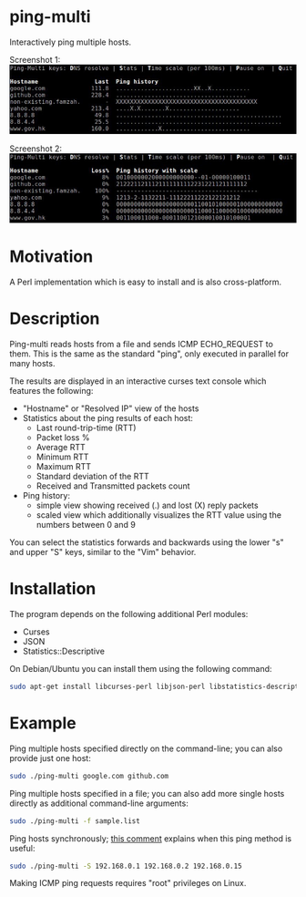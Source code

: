 # ping-multi
Interactively ping multiple hosts.

Screenshot 1:
![Ping-multi Screenshot 1](demo/screenshot-1.jpg?raw=true)

Screenshot 2:
![Ping-multi Screenshot 2](demo/screenshot-2.jpg?raw=true)

# Motivation

A Perl implementation which is easy to install and is also cross-platform.

# Description

Ping-multi reads hosts from a file and sends ICMP ECHO_REQUEST to them. This is the same as the standard "ping", only executed in parallel for many hosts.

The results are displayed in an interactive curses text console which features the following:
- "Hostname" or "Resolved IP" view of the hosts
- Statistics about the ping results of each host:
  - Last round-trip-time (RTT)
  - Packet loss %
  - Average RTT
  - Minimum RTT
  - Maximum RTT
  - Standard deviation of the RTT
  - Received and Transmitted packets count
- Ping history:
  - simple view showing received (.) and lost (X) reply packets
  - scaled view which additionally visualizes the RTT value using the numbers between 0 and 9

You can select the statistics forwards and backwards using the lower "s" and upper "S" keys, similar to the "Vim" behavior.

# Installation

The program depends on the following additional Perl modules:
- Curses
- JSON
- Statistics::Descriptive
 
On Debian/Ubuntu you can install them using the following command:

```bash
sudo apt-get install libcurses-perl libjson-perl libstatistics-descriptive-perl
```

# Example

Ping multiple hosts specified directly on the command-line; you can also provide just one host:
```bash
sudo ./ping-multi google.com github.com
```

Ping multiple hosts specified in a file; you can also add more single hosts directly as additional command-line arguments:
```bash
sudo ./ping-multi -f sample.list
```

Ping hosts synchronously; [this comment](https://github.com/famzah/ping-multi/pull/2#issuecomment-339098285) explains when this ping method is useful:
```bash
sudo ./ping-multi -S 192.168.0.1 192.168.0.2 192.168.0.15
```

Making ICMP ping requests requires "root" privileges on Linux.
